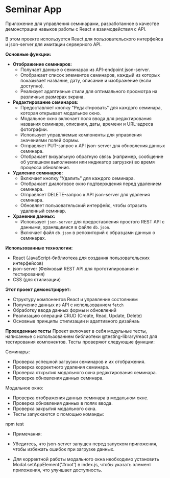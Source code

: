 # Seminar App

 Приложение для управления семинарами, разработанное в качестве демонстрации навыков работы с React и взаимодействия с API. 
 
 В этом проекте используется React для пользовательского интерфейса и json-server для имитации серверного API.

**Основные функции:**

*   **Отображение семинаров:**
    *   Получает данные о семинарах из API-endpoint json-server.
    *   Отображает список элементов семинаров, каждый из которых показывает название, дату, описание и изображение (если доступно).
    *   Реализует адаптивные стили для оптимального просмотра на различных размерах экрана.
*   **Редактирование семинаров:**
    *   Предоставляет кнопку "Редактировать" для каждого семинара, которая открывает модальное окно.
    *   Модальное окно включает поля ввода для редактирования названия семинара, описания, даты, времени и URL-адреса фотографии.
    *   Использует управляемые компоненты для управления значениями полей формы.
    *   Отправляет PUT-запрос к API json-server для обновления данных семинара.
    *   Отображает визуальную обратную связь (например, сообщение об успешном выполнении или индикатор загрузки) во время процесса обновления.
*   **Удаление семинаров:**
    *   Включает кнопку "Удалить" для каждого семинара.
    *   Отображает диалоговое окно подтверждения перед удалением семинара.
    *   Отправляет DELETE-запрос к API json-server для удаления семинара.
    *   Обновляет пользовательский интерфейс, чтобы отразить удаленный семинар.
*   **Хранение данных:**
    *   Использует `json-server` для предоставления простого REST API с данными, хранящимися в файле `db.json`.
    *   Включает файл `db.json` в репозиторий с образцами данных о семинарах.

**Использованные технологии:**

*   React (JavaScript-библиотека для создания пользовательских интерфейсов)
*   json-server (Фейковый REST API для прототипирования и тестирования)
*   CSS (для стилизации)

**Этот проект демонстрирует:**

*   Структуру компонентов React и управление состоянием
*   Получение данных из API с использованием `fetch`
*   Обработку ввода данных формы и обновлений
*   Реализацию операций CRUD (Create, Read, Update, Delete)
*   Основные принципы стилизации и адаптивного дизайнаъ
  
**Проведенные тесты**
Проект включает в себя модульные тесты, написанные с использованием библиотеки @testing-library/react для тестирования компонентов. 
Тесты проверяют следующие функции:

Семинары:

- Проверка успешной загрузки семинаров и их отображения.
- Проверка корректного удаления семинара.
- Проверка открытия модального окна редактирования семинара.
- Проверка обновления данных семинара.

Модальное окно:

- Проверка отображения данных семинара в модальном окне.
- Проверка обновления данных в полях ввода.
- Проверка закрытия модального окна.
- Тесты запускаются с помощью команды:

npm test

- Примечания:

- Убедитесь, что json-server запущен перед запуском приложения, чтобы избежать ошибок при загрузке данных.
- Для корректной работы модального окна необходимо установить Modal.setAppElement('#root') в index.js, чтобы указать элемент приложения, что улучшает доступность.
